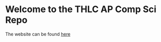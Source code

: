 # Welcome to the THLC AP Comp Sci Repo

The website can be found [here]("https://kimalexj.github.io/ThlcAPCompSci/")